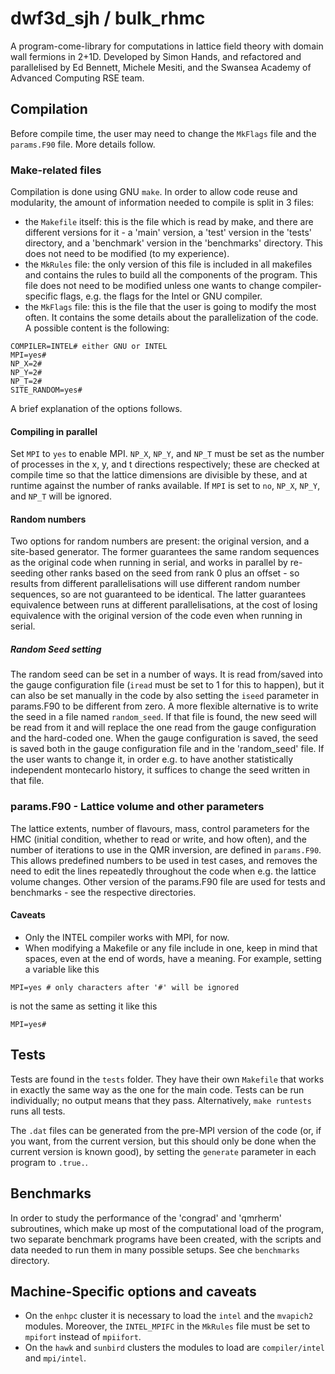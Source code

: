 # dwf3d_sjh / bulk_rhmc

A program-come-library for computations in lattice field theory with domain
wall fermions in 2+1D. Developed by Simon Hands, and refactored and
parallelised by Ed Bennett, Michele Mesiti, and the Swansea Academy of 
Advanced Computing RSE team.

## Compilation

Before compile time, the user may need to change the `MkFlags` file 
and the `params.F90` file. More details follow.

### Make-related files

Compilation is done using GNU `make`. In order to allow code reuse and 
modularity, the amount of information needed to compile is split in 3 files:
   * the `Makefile` itself: this is the file which is read by make, and there are 
different versions for it - a 'main' version, a 'test' version in the 'tests' 
directory, and a 'benchmark' version in the 'benchmarks' directory. This 
does not need to be modified (to my experience).
   * the `MkRules` file: the only version of this file is included in all makefiles
and contains the rules to build all the components of the program.
This file does not need to be modified unless one wants to change 
compiler-specific flags, e.g. the flags for the Intel or GNU compiler.
   * the `MkFlags` file: this is the file that the user is going to modify the most 
often. It contains the some details about the parallelization of the code. 
A possible content is the following:

```
COMPILER=INTEL# either GNU or INTEL                                             
MPI=yes#                                                                        
NP_X=2#                                                                         
NP_Y=2#                                                                         
NP_T=2#                                                                         
SITE_RANDOM=yes#
```

A brief explanation of the options follows.

#### Compiling in parallel

Set `MPI` to `yes` to enable MPI. `NP_X`, `NP_Y`, and `NP_T` must be set as the 
number of processes
in the x, y, and t directions respectively; these are checked at compile time
so that the lattice dimensions are divisible by these, and at runtime against 
the number of ranks available. 
If `MPI` is set to `no`, `NP_X`, `NP_Y`, and `NP_T` will be ignored.

#### Random numbers

Two options for random numbers are present: the original version, and a
site-based generator. The former guarantees the same random sequences as the
original code when running in serial, and works in parallel by re-seeding
other ranks based on the seed from rank 0 plus an offset - so results from
different parallelisations will use different random number sequences, so are
not guaranteed to be identical. The latter guarantees equivalence between runs
at different parallelisations, at the cost of losing equivalence with the
original version of the code even when running in serial.

##### Random Seed setting
The random seed can be set in a number of ways. It is read from/saved into the 
gauge configuration file (`iread` must be set to 1 for this to happen), 
but it can also be set manually in the code by also 
setting the `iseed` parameter in params.F90 to be different from zero.
A more flexible alternative is to write the seed in a file named `random_seed`. 
If that file is found, the new seed will be read from it and will replace the 
one read from the gauge configuration and the hard-coded one.
When the gauge configuration is saved, the seed is saved both in the 
gauge configuration file and in the 'random\_seed' file. If the user wants to 
change it, in order e.g. to have another statistically independent
 montecarlo history, it suffices to change the seed written in that file.

### params.F90 - Lattice volume and other parameters
The lattice extents, number of flavours, mass, control parameters for the
HMC (initial condition, whether to read or write, and how often), and the
number of iterations to use in the QMR inversion, are defined in `params.F90`.
This allows predefined numbers to be used in test cases, and removes the need
to edit the lines repeatedly throughout the code when e.g. the lattice volume 
changes.
Other version of the params.F90 file are used for tests and benchmarks - see 
the respective directories.

#### Caveats
* Only the INTEL compiler works with MPI, for now.
* When modifying a Makefile or any file include in one, keep in mind that spaces,
even at the end of words, have a meaning. For example, setting a variable like this
```
MPI=yes # only characters after '#' will be ignored
```
is not the same as setting it like this
```
MPI=yes#
```

## Tests

Tests are found in the `tests` folder. They have their own `Makefile` that
works in exactly the same way as the one for the main code. Tests can be run
individually; no output means that they pass. Alternatively, `make runtests`
runs all tests.

The `.dat` files can be generated from the pre-MPI version of the code (or,
if you want, from the current version, but this should only be done when the
current version is known good), by setting the `generate` parameter in each program
to `.true.`.

## Benchmarks
In order to study the performance of the 'congrad' and 'qmrherm' subroutines,
which make up most of the computational load of the program, two separate benchmark
programs have been created, with the scripts and data needed to run them in many possible 
setups. See che `benchmarks` directory.

## Machine-Specific options and caveats
* On the `enhpc` cluster it is necessary to load the `intel` and the `mvapich2`
modules. Moreover, the `INTEL_MPIFC` in the `MkRules` file must be set to 
`mpifort` instead of `mpiifort`.
* On the `hawk` and `sunbird` clusters the modules to load are `compiler/intel` and `mpi/intel`.


